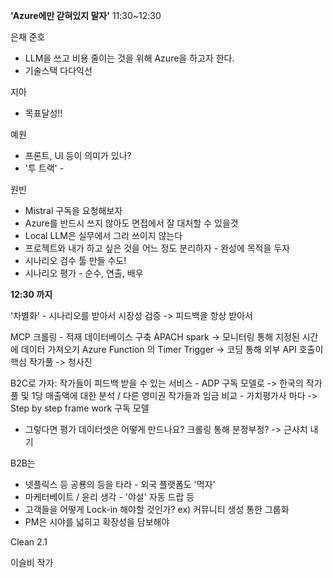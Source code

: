 **'Azure에만 갇혀있지 말자'**
11:30~12:30

은채
준호
- LLM을 쓰고 비용 줄이는 것을 위해 Azure을 하고자 한다. 
- 기술스택 다다익선

지아
- 목표달성!!

예원
- 프론트, UI 등이 의미가 있나?
- '투 트랙' -  

원빈
- Mistral 구독을 요청해보자
- Azure를 반드시 쓰지 않아도 면접에서 잘 대처할 수 있을것 
- Local LLM은 실무에서 그리 쓰이지 않는다
- 프로젝트와 내가 하고 싶은 것을 어느 정도 분리하자 - 완성에 목적을 두자
- 시나리오 검수 툴 만들 수도!
- 시나리오 평가 - 순수, 연출, 배우 

**12:30 까지**

'차별화' - 시나리오를 받아서 시장성 검증 -> 피드백을 항상 받아서 


MCP 크롤링 - 적재
데이터베이스 구축
APACH spark -> 모니터링 통해 지정된 시간에 데이터 가져오기
Azure Function 의 Timer Trigger -> 코딩 통해 외부 API 호출이 핵심
작가풀 -> 청사진

B2C로 가자: 
작가들이 피드백 받을 수 있는 서비스 - ADP 구독 모델로 
-> 한국의 작가풀 및 1당 매출액에 대한 분석 / 다른 영미권 작가들과 임금 비교 - 가치평가사 마다 
-> Step by step frame work 구독 모델

- 그렇다면 평가 데이터셋은 어떻게 만드나요? 크롤링 통해 분정부정? -> 근사치 내기

B2B는 

- 넷플릭스 등 공룡의 등을 타라 - 외국 플랫폼도 '먹자'
- 마케터베이트 / 윤리 생각 - '야설' 자동 드랍 등
- 고객들을 어떻게 Lock-in 해야할 것인가?  ex) 커뮤니티 생성 통한 그룹화
- PM은 시야를 넓히고 확장성을 담보해야

Clean 2.1



이슬비 작가